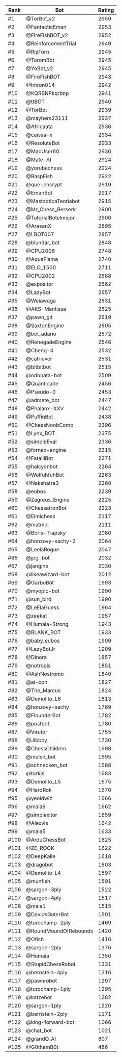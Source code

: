 Rank|Bot|Rating
---|---|---
#1|@TorBot_v2|2959
#2|@FantacticEman|2953
#3|@FireFishBOT_v2|2952
#4|@ReinforcementTrial|2949
#5|@RipTorn|2945
#6|@ToromBot|2945
#7|@YoBot_v2|2945
#8|@FireFishBOT|2943
#9|@Intron014|2942
#10|@KQRBNPkqrbnp|2941
#11|@ttBOT|2940
#12|@TorBot|2939
#13|@mayhem23111|2937
#14|@Africaata|2936
#15|@caissa-x|2934
#16|@ResoluteBot|2933
#17|@MacUser60|2930
#18|@Mate-AI|2924
#19|@yorubachess|2924
#20|@RaspFish|2922
#21|@que-encrypt|2919
#22|@EmanBot|2917
#23|@MastacticaTeoriabot|2915
#24|@Mr_Chess_Berserk|2900
#25|@TutorialBotelmejor|2900
#26|@ArasanX|2895
#27|@LBOT007|2857
#28|@blundar_bot|2848
#29|@CPU2006|2748
#30|@AquaFlame|2740
#31|@ELO_1500|2711
#32|@CPU2002|2688
#33|@expositor|2662
#34|@LazyBot|2657
#35|@Weiawaga|2631
#36|@AKS-Mantissa|2625
#37|@pawn_git|2619
#38|@SaxtonEngine|2605
#39|@bot_adario|2572
#40|@RenegadeEngine|2546
#41|@Cheng-4|2532
#42|@catriever|2531
#43|@bitbitbot|2515
#44|@odonata-bot|2509
#45|@Quanticade|2456
#46|@Pseudo-0|2453
#47|@admete_bot|2447
#48|@Phalanx-XXV|2442
#49|@PuffinBot|2438
#50|@ChessNoobComp|2396
#51|@Lynx_BOT|2375
#52|@simpleEval|2336
#53|@fornax-engine|2315
#54|@FataliiBot|2271
#55|@halcyonbot|2264
#56|@WolfuhfuhBot|2263
#57|@Nakshatra3|2260
#58|@eubos|2239
#59|@Zagreus_Engine|2225
#60|@ChessatronBot|2223
#61|@Elmichess|2117
#62|@matmoi|2111
#63|@Boris-Trapsky|2080
#64|@honzovy-sachy-2|2064
#65|@LeelaRogue|2047
#66|@jpg-bot|2032
#67|@jangine|2030
#68|@likeawizard-bot|2012
#69|@GarboBot|1993
#70|@myopic-bot|1990
#71|@sun_bird|1990
#72|@LeElaGuess|1964
#73|@zeekat|1957
#74|@Humaia-Strong|1943
#75|@BLANK_BOT|1933
#76|@baby_eubos|1909
#77|@LazyBotJr|1909
#78|@Dinora|1857
#79|@notropis|1851
#80|@AshNostromo|1840
#81|@ai-con|1827
#82|@The_Marcus|1824
#83|@Demolito_L6|1813
#84|@honzovy-sachy|1789
#85|@FlounderBot|1782
#86|@postbot|1780
#87|@Virutor|1755
#88|@Jibbby|1730
#89|@ChessChildren|1698
#90|@melsh_bot|1695
#91|@schnecken_bot|1688
#92|@turkjs|1683
#93|@Demolito_L5|1675
#94|@HardRok|1670
#95|@yeoldwiz|1666
#96|@maia9|1662
#97|@simplexitor|1659
#98|@Alexvis|1642
#99|@maia5|1633
#100|@ArduChessBot|1625
#101|@ZE_ROOK|1622
#102|@DeepKalle|1618
#103|@dragobot|1603
#104|@Demolito_L4|1597
#105|@munfish|1591
#106|@sargon-3ply|1522
#107|@sargon-4ply|1517
#108|@maia1|1515
#109|@DavidsGuterBot|1501
#110|@turochamp-2ply|1469
#111|@RoundMoundOfRebounds|1420
#112|@Ofish|1416
#113|@sargon-2ply|1376
#114|@Humaia|1350
#115|@StupidChessRobot|1331
#116|@bernstein-4ply|1316
#117|@pawnrobot|1297
#118|@turochamp-1ply|1295
#119|@katzebot|1282
#120|@sargon-1ply|1220
#121|@bernstein-2ply|1171
#122|@king-forward-bot|1066
#123|@chat_bot|1021
#124|@grandQ_AI|807
#125|@G0thamB0t|486
